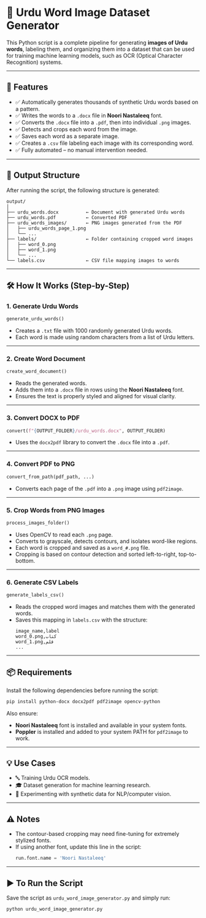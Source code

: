 # 📝 Urdu Word Image Dataset Generator

This Python script is a complete pipeline for generating **images of Urdu words**, labeling them, and organizing them into a dataset that can be used for training machine learning models, such as OCR (Optical Character Recognition) systems.

---

## 📌 Features

- ✅ Automatically generates thousands of synthetic Urdu words based on a pattern.
- ✅ Writes the words to a `.docx` file in **Noori Nastaleeq** font.
- ✅ Converts the `.docx` file into a `.pdf`, then into individual `.png` images.
- ✅ Detects and crops each word from the image.
- ✅ Saves each word as a separate image.
- ✅ Creates a `.csv` file labeling each image with its corresponding word.
- ✅ Fully automated – no manual intervention needed.

---

## 📁 Output Structure

After running the script, the following structure is generated:

```
output/
│
├── urdu_words.docx          ← Document with generated Urdu words
├── urdu_words.pdf           ← Converted PDF
├── urdu_words_images/       ← PNG images generated from the PDF
│   ├── urdu_words_page_1.png
│   └── ...
├── labels/                  ← Folder containing cropped word images
│   ├── word_0.png
│   ├── word_1.png
│   └── ...
└── labels.csv               ← CSV file mapping images to words
```

---

## 🛠️ How It Works (Step-by-Step)

### 1. **Generate Urdu Words**
```python
generate_urdu_words()
```
- Creates a `.txt` file with 1000 randomly generated Urdu words.
- Each word is made using random characters from a list of Urdu letters.

---

### 2. **Create Word Document**
```python
create_word_document()
```
- Reads the generated words.
- Adds them into a `.docx` file in rows using the **Noori Nastaleeq** font.
- Ensures the text is properly styled and aligned for visual clarity.

---

### 3. **Convert DOCX to PDF**
```python
convert(f"{OUTPUT_FOLDER}/urdu_words.docx", OUTPUT_FOLDER)
```
- Uses the `docx2pdf` library to convert the `.docx` file into a `.pdf`.

---

### 4. **Convert PDF to PNG**
```python
convert_from_path(pdf_path, ...)
```
- Converts each page of the `.pdf` into a `.png` image using `pdf2image`.

---

### 5. **Crop Words from PNG Images**
```python
process_images_folder()
```
- Uses OpenCV to read each `.png` page.
- Converts to grayscale, detects contours, and isolates word-like regions.
- Each word is cropped and saved as a `word_#.png` file.
- Cropping is based on contour detection and sorted left-to-right, top-to-bottom.

---

### 6. **Generate CSV Labels**
```python
generate_labels_csv()
```
- Reads the cropped word images and matches them with the generated words.
- Saves this mapping in `labels.csv` with the structure:
  ```
  image_name,label
  word_0.png,کتاب
  word_1.png,قلم
  ...
  ```

---

## 📦 Requirements

Install the following dependencies before running the script:

```bash
pip install python-docx docx2pdf pdf2image opencv-python
```

Also ensure:

- **Noori Nastaleeq** font is installed and available in your system fonts.
- **Poppler** is installed and added to your system PATH for `pdf2image` to work.

---

## 💡 Use Cases

- 🔤 Training Urdu OCR models.
- 🎓 Dataset generation for machine learning research.
- 🧪 Experimenting with synthetic data for NLP/computer vision.

---

## ⚠️ Notes

- The contour-based cropping may need fine-tuning for extremely stylized fonts.
- If using another font, update this line in the script:
  ```python
  run.font.name = 'Noori Nastaleeq'
  ```

---

## ▶️ To Run the Script

Save the script as `urdu_word_image_generator.py` and simply run:

```bash
python urdu_word_image_generator.py
```
